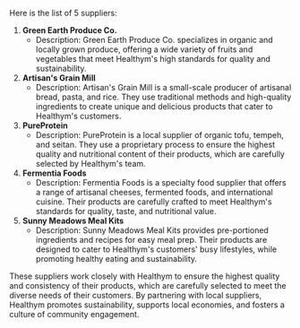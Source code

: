   Here is the list of 5 suppliers:

1. **Green Earth Produce Co.**
	* Description: Green Earth Produce Co. specializes in organic and locally grown produce, offering a wide variety of fruits and vegetables that meet Healthym's high standards for quality and sustainability.
2. **Artisan's Grain Mill**
	* Description: Artisan's Grain Mill is a small-scale producer of artisanal bread, pasta, and rice. They use traditional methods and high-quality ingredients to create unique and delicious products that cater to Healthym's customers.
3. **PureProtein**
	* Description: PureProtein is a local supplier of organic tofu, tempeh, and seitan. They use a proprietary process to ensure the highest quality and nutritional content of their products, which are carefully selected by Healthym's team.
4. **Fermentia Foods**
	* Description: Fermentia Foods is a specialty food supplier that offers a range of artisanal cheeses, fermented foods, and international cuisine. Their products are carefully crafted to meet Healthym's standards for quality, taste, and nutritional value.
5. **Sunny Meadows Meal Kits**
	* Description: Sunny Meadows Meal Kits provides pre-portioned ingredients and recipes for easy meal prep. Their products are designed to cater to Healthym's customers' busy lifestyles, while promoting healthy eating and sustainability.

These suppliers work closely with Healthym to ensure the highest quality and consistency of their products, which are carefully selected to meet the diverse needs of their customers. By partnering with local suppliers, Healthym promotes sustainability, supports local economies, and fosters a culture of community engagement.
